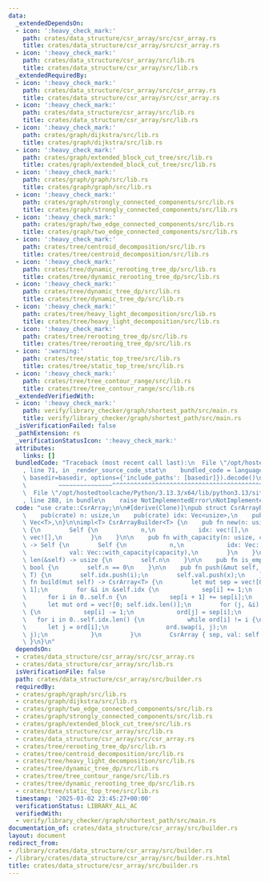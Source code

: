```yaml
---
data:
  _extendedDependsOn:
  - icon: ':heavy_check_mark:'
    path: crates/data_structure/csr_array/src/csr_array.rs
    title: crates/data_structure/csr_array/src/csr_array.rs
  - icon: ':heavy_check_mark:'
    path: crates/data_structure/csr_array/src/lib.rs
    title: crates/data_structure/csr_array/src/lib.rs
  _extendedRequiredBy:
  - icon: ':heavy_check_mark:'
    path: crates/data_structure/csr_array/src/csr_array.rs
    title: crates/data_structure/csr_array/src/csr_array.rs
  - icon: ':heavy_check_mark:'
    path: crates/data_structure/csr_array/src/lib.rs
    title: crates/data_structure/csr_array/src/lib.rs
  - icon: ':heavy_check_mark:'
    path: crates/graph/dijkstra/src/lib.rs
    title: crates/graph/dijkstra/src/lib.rs
  - icon: ':heavy_check_mark:'
    path: crates/graph/extended_block_cut_tree/src/lib.rs
    title: crates/graph/extended_block_cut_tree/src/lib.rs
  - icon: ':heavy_check_mark:'
    path: crates/graph/graph/src/lib.rs
    title: crates/graph/graph/src/lib.rs
  - icon: ':heavy_check_mark:'
    path: crates/graph/strongly_connected_components/src/lib.rs
    title: crates/graph/strongly_connected_components/src/lib.rs
  - icon: ':heavy_check_mark:'
    path: crates/graph/two_edge_connected_components/src/lib.rs
    title: crates/graph/two_edge_connected_components/src/lib.rs
  - icon: ':heavy_check_mark:'
    path: crates/tree/centroid_decomposition/src/lib.rs
    title: crates/tree/centroid_decomposition/src/lib.rs
  - icon: ':heavy_check_mark:'
    path: crates/tree/dynamic_rerooting_tree_dp/src/lib.rs
    title: crates/tree/dynamic_rerooting_tree_dp/src/lib.rs
  - icon: ':heavy_check_mark:'
    path: crates/tree/dynamic_tree_dp/src/lib.rs
    title: crates/tree/dynamic_tree_dp/src/lib.rs
  - icon: ':heavy_check_mark:'
    path: crates/tree/heavy_light_decomposition/src/lib.rs
    title: crates/tree/heavy_light_decomposition/src/lib.rs
  - icon: ':heavy_check_mark:'
    path: crates/tree/rerooting_tree_dp/src/lib.rs
    title: crates/tree/rerooting_tree_dp/src/lib.rs
  - icon: ':warning:'
    path: crates/tree/static_top_tree/src/lib.rs
    title: crates/tree/static_top_tree/src/lib.rs
  - icon: ':heavy_check_mark:'
    path: crates/tree/tree_contour_range/src/lib.rs
    title: crates/tree/tree_contour_range/src/lib.rs
  _extendedVerifiedWith:
  - icon: ':heavy_check_mark:'
    path: verify/library_checker/graph/shortest_path/src/main.rs
    title: verify/library_checker/graph/shortest_path/src/main.rs
  _isVerificationFailed: false
  _pathExtension: rs
  _verificationStatusIcon: ':heavy_check_mark:'
  attributes:
    links: []
  bundledCode: "Traceback (most recent call last):\n  File \"/opt/hostedtoolcache/Python/3.13.3/x64/lib/python3.13/site-packages/onlinejudge_verify/documentation/build.py\"\
    , line 71, in _render_source_code_stat\n    bundled_code = language.bundle(stat.path,\
    \ basedir=basedir, options={'include_paths': [basedir]}).decode()\n          \
    \         ~~~~~~~~~~~~~~~^^^^^^^^^^^^^^^^^^^^^^^^^^^^^^^^^^^^^^^^^^^^^^^^^^^^^^^^^^^^^^^^^^\n\
    \  File \"/opt/hostedtoolcache/Python/3.13.3/x64/lib/python3.13/site-packages/onlinejudge_verify/languages/rust.py\"\
    , line 288, in bundle\n    raise NotImplementedError\nNotImplementedError\n"
  code: "use crate::CsrArray;\n\n#[derive(Clone)]\npub struct CsrArrayBuilder<T> {\n\
    \    pub(crate) n: usize,\n    pub(crate) idx: Vec<usize>,\n    pub(crate) val:\
    \ Vec<T>,\n}\n\nimpl<T> CsrArrayBuilder<T> {\n    pub fn new(n: usize) -> Self\
    \ {\n        Self {\n            n,\n            idx: vec![],\n            val:\
    \ vec![],\n        }\n    }\n\n    pub fn with_capacity(n: usize, capacity: usize)\
    \ -> Self {\n        Self {\n            n,\n            idx: Vec::with_capacity(capacity),\n\
    \            val: Vec::with_capacity(capacity),\n        }\n    }\n\n    pub fn\
    \ len(&self) -> usize {\n        self.n\n    }\n\n    pub fn is_empty(&self) ->\
    \ bool {\n        self.n == 0\n    }\n\n    pub fn push(&mut self, i: usize, x:\
    \ T) {\n        self.idx.push(i);\n        self.val.push(x);\n    }\n\n    pub\
    \ fn build(mut self) -> CsrArray<T> {\n        let mut sep = vec![0; self.n +\
    \ 1];\n        for &i in &self.idx {\n            sep[i] += 1;\n        }\n  \
    \      for i in 0..self.n {\n            sep[i + 1] += sep[i];\n        }\n  \
    \      let mut ord = vec![0; self.idx.len()];\n        for (j, &i) in self.idx.iter().enumerate().rev()\
    \ {\n            sep[i] -= 1;\n            ord[j] = sep[i];\n        }\n     \
    \   for i in 0..self.idx.len() {\n            while ord[i] != i {\n          \
    \      let j = ord[i];\n                ord.swap(i, j);\n                self.val.swap(i,\
    \ j);\n            }\n        }\n        CsrArray { sep, val: self.val }\n   \
    \ }\n}\n"
  dependsOn:
  - crates/data_structure/csr_array/src/csr_array.rs
  - crates/data_structure/csr_array/src/lib.rs
  isVerificationFile: false
  path: crates/data_structure/csr_array/src/builder.rs
  requiredBy:
  - crates/graph/graph/src/lib.rs
  - crates/graph/dijkstra/src/lib.rs
  - crates/graph/two_edge_connected_components/src/lib.rs
  - crates/graph/strongly_connected_components/src/lib.rs
  - crates/graph/extended_block_cut_tree/src/lib.rs
  - crates/data_structure/csr_array/src/lib.rs
  - crates/data_structure/csr_array/src/csr_array.rs
  - crates/tree/rerooting_tree_dp/src/lib.rs
  - crates/tree/centroid_decomposition/src/lib.rs
  - crates/tree/heavy_light_decomposition/src/lib.rs
  - crates/tree/dynamic_tree_dp/src/lib.rs
  - crates/tree/tree_contour_range/src/lib.rs
  - crates/tree/dynamic_rerooting_tree_dp/src/lib.rs
  - crates/tree/static_top_tree/src/lib.rs
  timestamp: '2025-03-02 23:45:27+00:00'
  verificationStatus: LIBRARY_ALL_AC
  verifiedWith:
  - verify/library_checker/graph/shortest_path/src/main.rs
documentation_of: crates/data_structure/csr_array/src/builder.rs
layout: document
redirect_from:
- /library/crates/data_structure/csr_array/src/builder.rs
- /library/crates/data_structure/csr_array/src/builder.rs.html
title: crates/data_structure/csr_array/src/builder.rs
---
```

